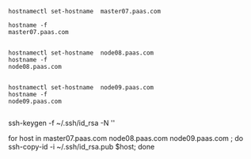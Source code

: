 ```
hostnamectl set-hostname  master07.paas.com

hostname -f
master07.paas.com


hostnamectl set-hostname  node08.paas.com
hostname -f
node08.paas.com


hostnamectl set-hostname  node09.paas.com
hostname -f
node09.paas.com


```



ssh-keygen -f ~/.ssh/id_rsa -N ''

for host in master07.paas.com node08.paas.com node09.paas.com ; do ssh-copy-id -i ~/.ssh/id_rsa.pub $host; done


